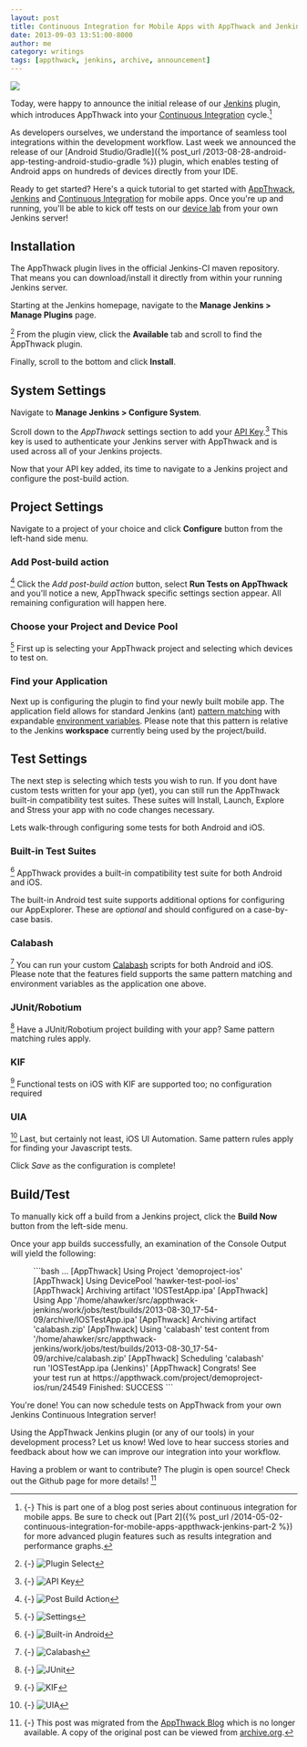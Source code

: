 ```yaml
---
layout: post
title: Continuous Integration for Mobile Apps with AppThwack and Jenkins
date: 2013-09-03 13:51:00-8000
author: me
category: writings
tags: [appthwack, jenkins, archive, announcement]
---
```

![](/assets/images/posts/jenkins-appthwack-header.png)

Today, were happy to announce the initial release of our [Jenkins](https://jenkins.io/) plugin, which introduces AppThwack into your [Continuous Integration](https://en.wikipedia.org/wiki/Continuous_integration) cycle.[^part-2]

[^part-2]: {-}
   This is part one of a blog post series about continuous integration for mobile apps.
   Be sure to check out [Part 2]({% post_url /2014-05-02-continuous-integration-for-mobile-apps-appthwack-jenkins-part-2 %}) for more advanced plugin features such as results integration and performance graphs.

As developers ourselves, we understand the importance of seamless tool integrations within the development workflow.
Last week we announced the release of our [Android Studio/Gradle]({% post_url /2013-08-28-android-app-testing-android-studio-gradle %}) plugin,
which enables testing of Android apps on hundreds of devices directly from your IDE.

Ready to get started? Here's a quick tutorial to get started with [AppThwack](http://web.archive.org/web/20140929012749/https://appthwack.com),
[Jenkins](https://jenkins.io/) and [Continuous Integration](https://en.wikipedia.org/wiki/Continuous_integration) for mobile apps.
Once you're up and running, you'll be able to kick off tests on our [device lab](http://web.archive.org/web/20140929012749/https://appthwack.com/devicelab) from your own Jenkins server!

## Installation

The AppThwack plugin lives in the official Jenkins-CI maven repository. That means you can download/install it directly from within your running Jenkins server.

Starting at the Jenkins homepage, navigate to the **Manage Jenkins > Manage Plugins** page.

[^plugin-select] From the plugin view, click the **Available** tab and scroll to find the AppThwack plugin.

[^plugin-select]: {-}
   ![Plugin Select](/assets/images/posts/jenkins-appthwack-plugin-select.png)

Finally, scroll to the bottom and click **Install**.

## System Settings

Navigate to **Manage Jenkins > Configure System**.

Scroll down to the *AppThwack* settings section to add your [API Key](https://web-beta.archive.org/web/20150303112303/https://appthwack.com/user/profile).[^api-key] This key is used to authenticate your Jenkins server with AppThwack and is used across all of your Jenkins projects.

[^api-key]: {-}
   ![API Key](/assets/images/posts/jenkins-appthwack-api-key.png)

Now that your API key added, its time to navigate to a Jenkins project and configure the post-build action.

## Project Settings

Navigate to a project of your choice and click **Configure** button from the left-hand side menu.

### Add Post-build action

 [^post-build-action] Click the *Add post-build action* button, select **Run Tests on AppThwack** and you'll notice a new,
AppThwack specific settings section appear. All remaining configuration will happen here.

[^post-build-action]: {-}
   ![Post Build Action](/assets/images/posts/jenkins-appthwack-action.png)

### Choose your Project and Device Pool

[^settings] First up is selecting your AppThwack project and selecting which devices to test on.

[^settings]: {-}
   ![Settings](/assets/images/posts/jenkins-appthwack-settings-fields.png)

### Find your Application

Next up is configuring the plugin to find your newly built mobile app.
The application field allows for standard Jenkins (ant) [pattern matching](http://stackoverflow.com/questions/69835/how-do-i-use-nant-ant-naming-patterns) with
expandable [environment variables](https://wiki.jenkins-ci.org/display/JENKINS/Building+a+software+project#Buildingasoftwareproject-JenkinsSetEnvironmentVariables).
Please note that this pattern is relative to the Jenkins **workspace** currently being used by the project/build.

## Test Settings

The next step is selecting which tests you wish to run. If you dont have custom tests written for your app (yet), you can still run the AppThwack built-in compatibility test suites.
These suites will Install, Launch, Explore and Stress your app with no code changes necessary.

Lets walk-through configuring some tests for both Android and iOS.

### Built-in Test Suites

[^built-in-android] AppThwack provides a built-in compatibility test suite for both Android and iOS.

 The built-in Android test suite supports additional options for configuring our AppExplorer. These are *optional* and should configured on a case-by-case basis.

[^built-in-android]: {-}
   ![Built-in Android](/assets/images/posts/jenkins-appthwack-builtin-android.png)

### Calabash

[^calabash] You can run your custom [Calabash](http://calaba.sh/) scripts for both Android and iOS.
Please note that the features field supports the same pattern matching and environment variables as the application one above.

[^calabash]: {-}
   ![Calabash](/assets/images/posts/jenkins-appthwack-calabash.png)

### JUnit/Robotium

[^junit] Have a JUnit/Robotium project building with your app? Same pattern matching rules apply.

[^junit]: {-}
   ![JUnit](/assets/images/posts/jenkins-appthwack-junit.png)

### KIF

[^kif] Functional tests on iOS with KIF are supported too; no configuration required

[^kif]: {-}
   ![KIF](/assets/images/posts/jenkins-appthwack-kif.png)

### UIA

[^uia] Last, but certainly not least, iOS UI Automation. Same pattern rules apply for finding your Javascript tests.

[^uia]: {-}
   ![UIA](/assets/images/posts/jenkins-appthwack-uia.png)

Click *Save* as the configuration is complete!

## Build/Test

To manually kick off a build from a Jenkins project, click the **Build Now** button from the left-side menu.

Once your app builds successfully, an examination of the Console Output will yield the following:

<figure class="fullwidth">
```bash
...
[AppThwack] Using Project 'demoproject-ios'
[AppThwack] Using DevicePool 'hawker-test-pool-ios'
[AppThwack] Archiving artifact 'IOSTestApp.ipa'
[AppThwack] Using App '/home/ahawker/src/appthwack-jenkins/work/jobs/test/builds/2013-08-30_17-54-09/archive/IOSTestApp.ipa'
[AppThwack] Archiving artifact 'calabash.zip'
[AppThwack] Using 'calabash' test content from '/home/ahawker/src/appthwack-jenkins/work/jobs/test/builds/2013-08-30_17-54-09/archive/calabash.zip'
[AppThwack] Scheduling 'calabash' run 'IOSTestApp.ipa (Jenkins)'
[AppThwack] Congrats! See your test run at https://appthwack.com/project/demoproject-ios/run/24549
Finished: SUCCESS
```
</figure>

You're done! You can now schedule tests on AppThwack from your own Jenkins Continuous Integration server!

Using the AppThwack Jenkins plugin (or any of our tools) in your development process? Let us know! Wed love to hear success stories and feedback about how we can improve our integration into your workflow.

Having a problem or want to contribute? The plugin is open source! Check out the Github page for more details! [^archived]

[^archived]: {-}
  This post was migrated from the [AppThwack Blog](https://blog.appthwack.com) which is no longer available.
  A copy of the original post can be viewed from [archive.org](https://web-beta.archive.org/web/20150303112303/http://blog.appthwack.com:80/continuous-integration-for-mobile-apps/).
